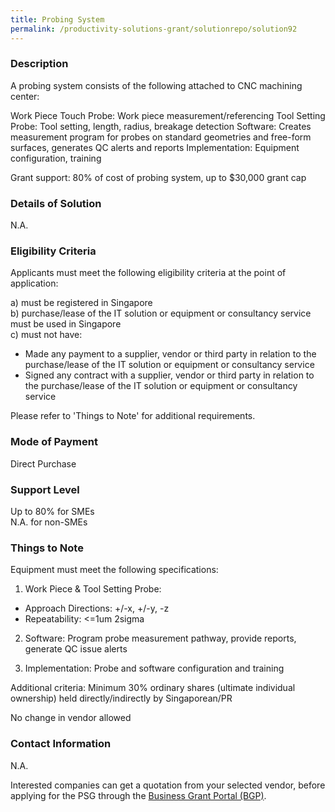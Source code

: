 ```yaml
---
title: Probing System
permalink: /productivity-solutions-grant/solutionrepo/solution92
---
```


### Description

A probing system consists of the following attached to CNC machining center:

Work Piece Touch Probe: Work piece measurement/referencing 
Tool Setting Probe: Tool setting, length, radius, breakage detection
Software: Creates measurement program for probes on standard geometries and free-form surfaces, generates QC alerts and reports
Implementation: Equipment configuration, training

Grant support: 80% of cost of probing system, up to $30,000 grant cap

### Details of Solution

N.A.

### Eligibility Criteria

Applicants must meet the following eligibility criteria at the point of application:

a) must be registered in Singapore <br>
b) purchase/lease of the IT solution or equipment or consultancy service must be used in Singapore <br>
c) must not have:
- Made any payment to a supplier, vendor or third party in relation to the purchase/lease of the IT solution or equipment or consultancy service
- Signed any contract with a supplier, vendor or third party in relation to the purchase/lease of the IT solution or equipment or consultancy service

Please refer to 'Things to Note' for additional requirements.

### Mode of Payment
Direct Purchase

### Support Level
Up to 80% for SMEs <br>
N.A. for non-SMEs

### Things to Note
Equipment must meet the following specifications: 
1. Work Piece & Tool Setting Probe:
- Approach Directions: +/-x, +/-y, -z
- Repeatability: <=1um 2sigma

2. Software: Program probe measurement pathway, provide reports, generate QC issue alerts

3. Implementation: Probe and software configuration and training

Additional criteria: Minimum 30% ordinary shares (ultimate individual ownership) held directly/indirectly by Singaporean/PR

No change in vendor allowed

### Contact Information
N.A.

Interested companies can get a quotation from your selected vendor, before applying for the PSG through the <a target='_blank' href='https://www.businessgrants.gov.sg/'>Business Grant Portal (BGP)</a>.
